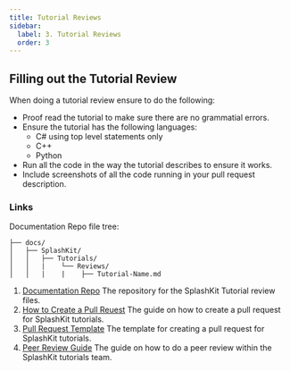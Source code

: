 ```yaml
---
title: Tutorial Reviews
sidebar:
  label: 3. Tutorial Reviews
  order: 3
---
```



## Filling out the Tutorial Review

When doing a tutorial review ensure to do the following:

- Proof read the tutorial to make sure there are no grammatial errors.
- Ensure the tutorial has the following languages:
  - C# using top level statements only
  - C++ 
  - Python
- Run all the code in the way the tutorial describes to ensure it works.
- Include screenshots of all the code running in your pull request description.

### Links

Documentation Repo file tree:

```plaintext
├── docs/
│   ├── SplashKit/
│   │   ├── Tutorials/
│   │   |    └── Reviews/
│   │   |    |    ├── Tutorial-Name.md
```

1. [Documentation Repo](https://github.com/thoth-tech/documentation) The repository for the SplashKit Tutorial review files.
2. [How to Create a Pull Reuest](/products/splashkit/splashkit-tutorials/onboarding/03-pull-request) The guide on how to create a pull request for SplashKit tutorials.
3. [Pull Request Template](/products/splashkit/splashkit-tutorials/onboarding/04-pull-request-template) The template for creating a pull request for SplashKit tutorials.
4. [Peer Review Guide](/products/splashkit/splashkit-tutorials/onboarding/05-peer-review) The guide on how to do a peer review within the SplashKit tutorials team.

